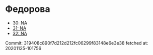 # Федорова
- [30: NA](30.md)
- [31: NA](31.md)
- [32: NA](32.md)

Commit: 319408c890f7d212d212fc06299f83148e6e3e38
 fetched at: 20201125-101756

